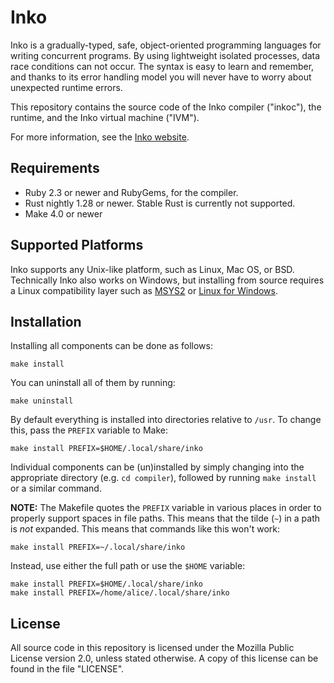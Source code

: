 # Inko

Inko is a gradually-typed, safe, object-oriented programming languages for
writing concurrent programs. By using lightweight isolated processes, data race
conditions can not occur. The syntax is easy to learn and remember, and thanks
to its error handling model you will never have to worry about unexpected
runtime errors.

This repository contains the source code of the Inko compiler ("inkoc"), the
runtime, and the Inko virtual machine ("IVM").

For more information, see the [Inko website](https://inko-lang.org).

## Requirements

* Ruby 2.3 or newer and RubyGems, for the compiler.
* Rust nightly 1.28 or newer. Stable Rust is currently not supported.
* Make 4.0 or newer

## Supported Platforms

Inko supports any Unix-like platform, such as Linux, Mac OS, or BSD. Technically
Inko also works on Windows, but installing from source requires a Linux
compatibility layer such as [MSYS2](http://www.msys2.org/) or [Linux for
Windows](https://docs.microsoft.com/en-us/windows/wsl/install-win10).

## Installation

Installing all components can be done as follows:

    make install

You can uninstall all of them by running:

    make uninstall

By default everything is installed into directories relative to `/usr`. To
change this, pass the `PREFIX` variable to Make:

    make install PREFIX=$HOME/.local/share/inko

Individual components can be (un)installed by simply changing into the
appropriate directory (e.g. `cd compiler`), followed by running `make install`
or a similar command.

**NOTE:** The Makefile quotes the `PREFIX` variable in various places in order
to properly support spaces in file paths. This means that the tilde (`~`) in a
path is _not_ expanded. This means that commands like this won't work:

    make install PREFIX=~/.local/share/inko

Instead, use either the full path or use the `$HOME` variable:

    make install PREFIX=$HOME/.local/share/inko
    make install PREFIX=/home/alice/.local/share/inko

## License

All source code in this repository is licensed under the Mozilla Public License
version 2.0, unless stated otherwise. A copy of this license can be found in the
file "LICENSE".
